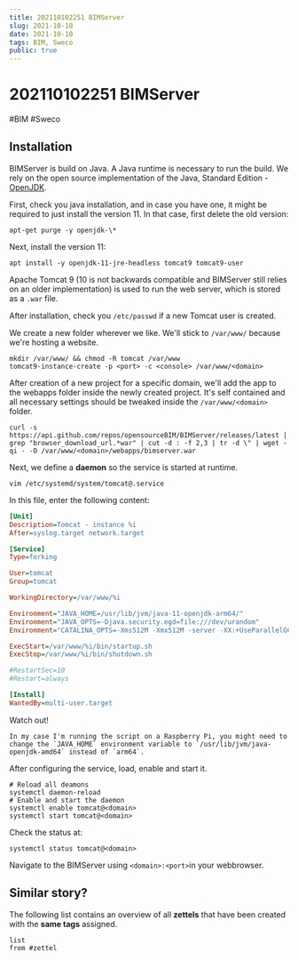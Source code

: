 ```yaml
---
title: 202110102251 BIMServer 
slug: 2021-10-10
date: 2021-10-10
tags: BIM, Sweco
public: true
---
```


#  202110102251 BIMServer
#BIM #Sweco 
## Installation
BIMServer is build on Java. A Java runtime is necessary to run the build. We rely on the open source implementation of the Java, Standard Edition - [OpenJDK](https://openjdk.java.net/).

First, check you java installation, and in case you have one, it might be required to just install the version 11. In that case, first delete the old version:
```shell
apt-get purge -y openjdk-\* 
```

Next, install the version 11:

```shell
apt install -y openjdk-11-jre-headless tomcat9 tomcat9-user
```

Apache Tomcat 9 (10 is not backwards compatible and BIMServer still relies on an older implementation) is used to run the web server, which is stored as a `.war` file. 

After installation, check you `/etc/passwd` if a new Tomcat user is created. 

We create a new folder wherever we like. We'll stick to `/var/www/` because we're hosting a website. 

```shell
mkdir /var/www/ && chmod -R tomcat /var/www
tomcat9-instance-create -p <port> -c <console> /var/www/<domain>
```

After creation of a new project for a specific domain, we'll add the app to the webapps folder inside the newly created project. It's self contained and all necessary settings should be tweaked inside the `/var/www/<domain>` folder. 
```shell
curl -s https://api.github.com/repos/opensourceBIM/BIMServer/releases/latest | grep "browser_download_url.*war" | cut -d : -f 2,3 | tr -d \" | wget -qi - -O /var/www/<domain>/webapps/bimserver.war
```
Next, we define a **daemon** so the service is started at runtime.
```shell
vim /etc/systemd/system/tomcat@.service
```
In this file, enter the following content:
```ini
[Unit]
Description=Tomcat - instance %i
After=syslog.target network.target

[Service]
Type=forking

User=tomcat
Group=tomcat

WorkingDirectory=/var/www/%i

Environment="JAVA_HOME=/usr/lib/jvm/java-11-openjdk-arm64/"
Environment="JAVA_OPTS=-Djava.security.egd=file:///dev/urandom"
Environment="CATALINA_OPTS=-Xms512M -Xmx512M -server -XX:+UseParallelGC"

ExecStart=/var/www/%i/bin/startup.sh
ExecStop=/var/www/%i/bin/shutdown.sh

#RestartSec=10
#Restart=always

[Install]
WantedBy=multi-user.target
```
Watch out!
```ad-danger
In my case I'm running the script on a Raspberry Pi, you might need to change the `JAVA_HOME` environment variable to `/usr/lib/jvm/java-openjdk-amd64` instead of `arm64`. 
```
After configuring the service, load, enable and start it. 
```shell
# Reload all deamons
systemctl daemon-reload
# Enable and start the daemon
systemctl enable tomcat@<domain>
systemctl start tomcat@<domain>
```
Check the status at:
```shell
systemctl status tomcat@<domain>
```
Navigate to the BIMServer using `<domain>:<port>`in your webbrowser.

## Similar story?
The following list contains an overview of all **zettels** that have been created with the **same tags** assigned.
```dataview
list
from #zettel
```